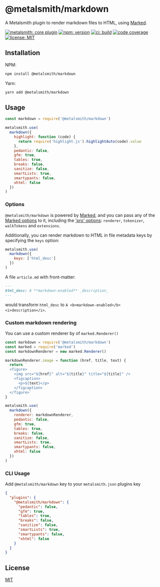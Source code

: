 # @metalsmith/markdown

A Metalsmith plugin to render markdown files to HTML, using [Marked](https://github.com/markedjs/marked).

[![metalsmith: core plugin][metalsmith-badge]][metalsmith-url]
[![npm: version][npm-badge]][npm-url]
[![ci: build][ci-badge]][ci-url]
[![code coverage][codecov-badge]][codecov-url]
[![license: MIT][license-badge]][license-url]

## Installation

NPM:

```bash
npm install @metalsmith/markdown
```

Yarn:

```bash
yarn add @metalsmith/markdown
```

## Usage

```js
const markdown = require('@metalsmith/markdown')

metalsmith.use(
  markdown({
    highlight: function (code) {
      return require('highlight.js').highlightAuto(code).value
    },
    pedantic: false,
    gfm: true,
    tables: true,
    breaks: false,
    sanitize: false,
    smartLists: true,
    smartypants: false,
    xhtml: false
  })
)
```

### Options

`@metalsmith/markdown` is powered by [Marked](https://github.com/markedjs/marked), and you can pass any of the [Marked options](https://marked.js.org/using_advanced#options) to it, including the ['pro' options](https://marked.js.org/using_pro#extensions): `renderer`, `tokenizer`, `walkTokens` and `extensions`.

Additionally, you can render markdown to HTML in file metadata keys by specifying the `keys` option:

```js
metalsmith.use(
  markdown({
    keys: ['html_desc']
  })
)
```

A file `article.md` with front-matter:

```md
---
html_desc: A **markdown-enabled** _description_
---
```

would transform `html_desc` to `A <b>markdown-enabled</b> <i>description</i>`.

### Custom markdown rendering

You can use a custom renderer by of `marked.Renderer()`

```js
const markdown = require('@metalsmith/markdown')
const marked = require('marked')
const markdownRenderer = new marked.Renderer()

markdownRenderer.image = function (href, title, text) {
  return `
  <figure>
    <img src="${href}" alt="${title}" title="${title}" />
    <figcaption>
      <p>${text}</p>
    </figcaption>
  </figure>`
}

metalsmith.use(
  markdown({
    renderer: markdownRenderer,
    pedantic: false,
    gfm: true,
    tables: true,
    breaks: false,
    sanitize: false,
    smartLists: true,
    smartypants: false,
    xhtml: false
  })
)
```

### CLI Usage

Add `@metalsmith/markdown` key to your `metalsmith.json` plugins key

```json
{
  "plugins": {
    "@metalsmith/markdown": {
      "pedantic": false,
      "gfm": true,
      "tables": true,
      "breaks": false,
      "sanitize": false,
      "smartLists": true,
      "smartypants": false,
      "xhtml": false
    }
  }
}
```

## License

[MIT](LICENSE)

[npm-badge]: https://img.shields.io/npm/v/@metalsmith/markdown.svg
[npm-url]: https://www.npmjs.com/package/@metalsmith/markdown
[ci-badge]: https://github.com/metalsmith/markdown/actions/workflows/test.yml/badge.svg
[ci-url]: https://github.com/metalsmith/markdown/actions/workflows/test.yml
[metalsmith-badge]: https://img.shields.io/badge/metalsmith-core_plugin-green.svg?longCache=true
[metalsmith-url]: https://metalsmith.io
[codecov-badge]: https://img.shields.io/coveralls/github/metalsmith/markdown
[codecov-url]: https://coveralls.io/github/metalsmith/markdown
[license-badge]: https://img.shields.io/github/license/metalsmith/markdown
[license-url]: LICENSE
